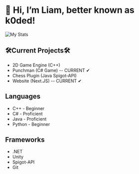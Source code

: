 # 👋 Hi, I’m Liam, better known as k0ded!
![My Stats](https://github-readme-stats.vercel.app/api?username=k0ded&show_icons=true&theme=calm)

## 🛠Current Projects🛠
* 2D Game Engine (C++)
* Punchman (C# Game) -- CURRENT ✔
* Chess Plugin (Java Spigot-API)
* Website (Next.JS) -- CURRENT ✔

## Languages
* C++ - Beginner
* C# - Proficient
* Java - Proficient
* Python - Beginner

## Frameworks
* .NET
* Unity
* Spigot-API
* Git
